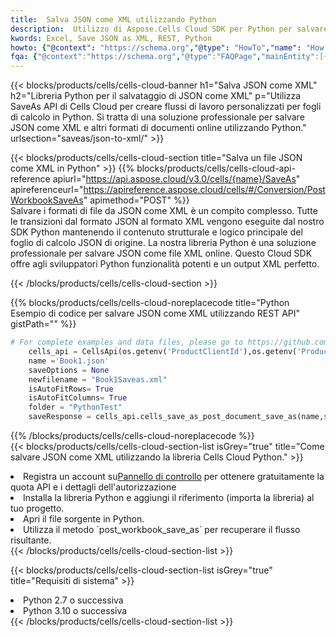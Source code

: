 ```yaml
---
title:  Salva JSON come XML utilizzando Python
description:  Utilizzo di Aspose.Cells Cloud SDK per Python per salvare il file in formato JSON come file in formato XML.
kwords: Excel, Save JSON as XML, REST, Python
howto: {"@context": "https://schema.org","@type": "HowTo","name": "How to save JSON as XML using the Cells Cloud Python library.","description": "How to save JSON as XML using the Cells Cloud Python library.","image": {"@type": "ImageObject"},"url": "/python/saveas/json-to-xml/","step": [{ "@type": "HowToStep","name": "How to save JSON as XML using the Cells Cloud Python library. step 1", "image": {"@type": "ImageObject",},"url": "/python/saveas/json-to-xml/","text": "Register an account at <a href='https://dashboard.aspose.cloud/'>Dashboard</a> to get free API quota & authorization details",},{ "@type": "HowToStep","name": "How to save JSON as XML using the Cells Cloud Python library. step 1", "image": {"@type": "ImageObject",},"url": "/python/saveas/json-to-xml/","text": "Install Python library and add the reference (import the library) to your project.",},{ "@type": "HowToStep","name": "How to save JSON as XML using the Cells Cloud Python library. step 1", "image": {"@type": "ImageObject",},"url": "/python/saveas/json-to-xml/","text": "Open the source file in Python.",},{ "@type": "HowToStep","name": "How to save JSON as XML using the Cells Cloud Python library. step 1", "image": {"@type": "ImageObject",},"url": "/python/saveas/json-to-xml/","text": "Use the `post_workbook_save_as` method to retrieve the resulting stream.",}, ],"supply": {"@type": "HowToSupply","name": "document"},"tool": [{"@type": "HowToTool","name": "PyCharm, Visual Studio Code, Sublime, Eclipse"},{"@type": "HowToTool","name": "Aspose Cells"}],"totalTime": "PT6M"}
fqa: {"@context":"https://schema.org","@type":"FAQPage","mainEntity":[{"@type":"Question","name":"Why save file as other formats file in C# using REST API?","acceptedAnswer":{"@type":"Answer","text":"Documents are encoded in many ways, and some files may be incompatible with the software you use. To open and read such files, just save them as appropriate file formats.<br/><ol><li>Install .NET SDK and add the reference (import the library) to your project.</li><li>Open the source file in C# using REST API.</li><li>Call the PostWorkbookSaveAsRequest() method, passing an output filename with required extension.</li><li>Get the result of save as a separate file.</li></ol>"}},{"@type":"Question","name":"What file formats can I save as with your C# library?","acceptedAnswer":{"@type":"Answer","text":"We support a variety of file formats for conversion using .NET library, including XLSX, Excel, xls , PDF, CSV, HTML, Markdown, XML, PNG, JPG, TIFF, Json, TXT and many more."}},{"@type":"Question","name":"What is the maximum allowed file size for conversion using this .NET library?","acceptedAnswer":{"@type":"Answer","text":"There are no file size limits for format conversions using .NET library."}}]}
---
```

{{< blocks/products/cells/cells-cloud-banner h1="Salva JSON come XML" h2="Libreria Python per il salvataggio di JSON come XML" p="Utilizza SaveAs API di Cells Cloud per creare flussi di lavoro personalizzati per fogli di calcolo in Python. Si tratta di una soluzione professionale per salvare JSON come XML e altri formati di documenti online utilizzando Python." urlsection="saveas/json-to-xml/" >}}

{{< blocks/products/cells/cells-cloud-section title="Salva un file JSON come XML in Python" >}}
{{% blocks/products/cells/cells-cloud-api-reference apiurl="https://api.aspose.cloud/v3.0/cells/{name}/SaveAs" apireferenceurl="https://apireference.aspose.cloud/cells/#/Conversion/PostWorkbookSaveAs" apimethod="POST" %}}
<br/>
Salvare i formati di file da JSON come XML è un compito complesso. Tutte le transizioni dal formato JSON al formato XML vengono eseguite dal nostro SDK Python mantenendo il contenuto strutturale e logico principale del foglio di calcolo JSON di origine. La nostra libreria Python è una soluzione professionale per salvare JSON come file XML online. Questo Cloud SDK offre agli sviluppatori Python funzionalità potenti e un output XML perfetto.

{{< /blocks/products/cells/cells-cloud-section >}}

{{% blocks/products/cells/cells-cloud-noreplacecode title="Python Esempio di codice per salvare JSON come XML utilizzando REST API" gistPath="" %}}
  
```python
# For complete examples and data files, please go to https://github.com/aspose-cells-cloud/aspose-cells-cloud-python/
    cells_api = CellsApi(os.getenv('ProductClientId'),os.getenv('ProductClientSecret'))
    name ='Book1.json'    
    saveOptions = None
    newfilename = "Book1Saveas.xml"
    isAutoFitRows= True
    isAutoFitColumns= True
    folder = "PythonTest"
    saveResponse = cells_api.cells_save_as_post_document_save_as(name,save_options=saveOptions, newfilename=(folder +'/' + newfilename),folder=folder)
```
  
{{% /blocks/products/cells/cells-cloud-noreplacecode %}}
<br/>
{{< blocks/products/cells/cells-cloud-section-list isGrey="true" title="Come salvare JSON come XML utilizzando la libreria Cells Cloud Python." >}}
<li> Registra un account su<a href="https://dashboard.aspose.cloud/">Pannello di controllo</a> per ottenere gratuitamente la quota API e i dettagli dell'autorizzazione</li>
<li>Installa la libreria Python e aggiungi il riferimento (importa la libreria) al tuo progetto.</li>
<li>Apri il file sorgente in Python.</li>
<li>Utilizza il metodo `post_workbook_save_as` per recuperare il flusso risultante.</li>
{{< /blocks/products/cells/cells-cloud-section-list >}}

{{< blocks/products/cells/cells-cloud-section-list isGrey="true" title="Requisiti di sistema" >}}
<li>Python 2.7 o successiva</li>
<li>Python 3.10 o successiva</li>
{{< /blocks/products/cells/cells-cloud-section-list >}}
